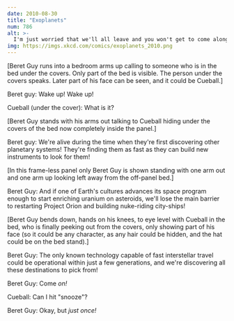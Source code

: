 ```yaml
---
date: 2010-08-30
title: "Exoplanets"
num: 786
alt: >-
  I'm just worried that we'll all leave and you won't get to come along!
img: https://imgs.xkcd.com/comics/exoplanets_2010.png
---
```

[Beret Guy runs into a bedroom arms up calling to someone who is in the bed under the covers. Only part of the bed is visible. The person under the covers speaks. Later part of his face can be seen, and it could be Cueball.]

Beret guy: Wake up! Wake up!

Cueball (under the cover): What is it?

[Beret Guy stands with his arms out talking to Cueball hiding under the covers of the bed now completely inside the panel.]

Beret guy: We're alive during the time when they're first discovering other planetary systems! They're finding them as fast as they can build new instruments to look for them!

[In this frame-less panel only Beret Guy is shown standing with one arm out and one arm up looking left away from the off-panel bed.]

Beret Guy: And if one of Earth's cultures advances its space program enough to start enriching uranium on asteroids, we'll lose the main barrier to restarting Project Orion and building nuke-riding city-ships!

[Beret Guy bends down, hands on his knees, to eye level with Cueball in the bed, who is finally peeking out from the covers, only showing part of his face (so it could be any character, as any hair could be hidden, and the hat could be on the bed stand).]

Beret Guy: The only known technology capable of fast interstellar travel could be operational within just a few generations, and we're discovering all these destinations to pick from!

Beret Guy: Come *on!*

Cueball: Can I hit "snooze"?

Beret Guy: Okay, but *just once!*